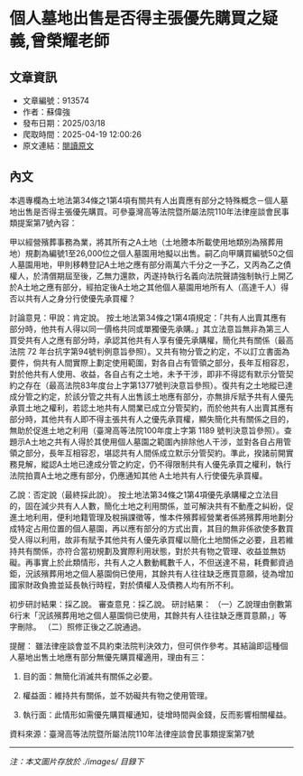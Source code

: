 # 個人墓地出售是否得主張優先購買之疑義,曾榮耀老師

## 文章資訊
- 文章編號：913574
- 作者：蘇偉強
- 發布日期：2025/03/18
- 爬取時間：2025-04-19 12:00:26
- 原文連結：[閱讀原文](https://real-estate.get.com.tw/Columns/detail.aspx?no=913574)

## 內文
本週專欄為土地法第34條之1第4項有關共有人出賣應有部分之特殊概念－個人墓地出售是否得主張優先購買。可參臺灣高等法院暨所屬法院110年法律座談會民事類提案第7號內容：

甲以經營殯葬事務為業，將其所有之A土地（土地謄本所載使用地類別為殯葬用地）規劃為編號1至26,000位之個人墓園用地擬以出售。嗣乙向甲購買編號50之個人墓園用地，甲則移轉登記A土地之應有部分兩萬六千分之一予乙，又丙為乙之債權人，於清償期屆至後，乙無力還款，丙遂持執行名義向法院聲請強制執行上開乙於A土地之應有部分，經拍定後A土地之其他個人墓園用地所有人（高達千人）得否以共有人之身分行使優先承買權？

討論意見：甲說：肯定說。 按土地法第34條之1第4項規定：「共有人出賣其應有部分時，他共有人得以同一價格共同或單獨優先承購。」其立法意旨無非為第三人買受共有人之應有部分時，承認其他共有人享有優先承購權，簡化共有關係（最高法院 72 年台抗字第94號判例意旨參照）。又共有物分管之約定，不以訂立書面為要件，倘共有人間實際上劃定使用範圍，對各自占有管領之部分，長年互相容忍，對於他共有人使用、收益，各自占有之土地，未予干涉，即非不得認有默示分管契約之存在（最高法院83年度台上字第1377號判決意旨參照）。復共有之土地縱已達成分管之約定，於該分管之共有人出售該土地應有部分，亦無排斥賦予共有人優先承買土地之權利，若認土地共有人間業已成立分管契約，而於他共有人出賣其應有部分時，其他共有人即不得主張共有人之優先承買權，顯失簡化共有關係之目的，無助於促進土地之利用（臺灣高等法院100年度上字第 1189 號判決意旨參照）。查題示A土地之共有人得於其使用個人墓園之範圍內排除他人干涉，並對各自占用管領之部分，長年互相容忍，堪認共有人間係成立默示分管契約。準此，揆諸前開實務見解，縱認A土地已達成分管之約定，仍不得限制共有人優先承買之權利，執行法院拍賣A土地之應有部分，仍應通知其他 A土地共有人行使優先承買權。

乙說：否定說（最終採此說）。 按土地法第34條之1第4項優先承購權之立法目的，固在減少共有人人數，簡化土地之利用關係，並可解決共有不動產之糾紛，促進土地利用，便利地籍管理及稅捐課徵等，惟本件殯葬經營業者係將殯葬用地劃分成特定占用位置的個人墓園，再以應有部分的方式出賣，其目的無非係欲使多數買受人得以利用，故非有賦予其他共有人優先承買權以簡化土地關係之必要，且若維持共有關係，亦符合當初規劃及實際利用狀態，對於共有物之管理、收益並無妨礙。再事實上於此類情形，共有人之人數動輒數千人，不但送達不易，耗費郵資過鉅，況該殯葬用地之個人墓園倘已使用，其餘共有人往往缺乏應買意願，徒為增加國家財政負擔並延長執行時程，對於債權人及債務人均有所不利。

初步研討結果：採乙說。 審查意見：採乙說。 研討結果： （一）乙說理由倒數第6行末「況該殯葬用地之個人墓園倘已使用，其餘共有人往往缺乏應買意願，」等字刪除。 （二）照修正後之乙說通過。

提醒： 雖法律座談會並不具約束法院判決效力，但可供作參考。其結論即這種個人墓地出售土地應有部分無優先購買權適用，理由有三：

1. 目的面：無簡化消滅共有關係之必要。

2. 權益面：維持共有關係，並不妨礙共有物之使用管理。

3. 執行面：此情形如需優先購買權通知，徒增時間與金錢，反而影響相關權益。

資料來源：臺灣高等法院暨所屬法院110年法律座談會民事類提案第7號

---
*注：本文圖片存放於 ./images/ 目錄下*
